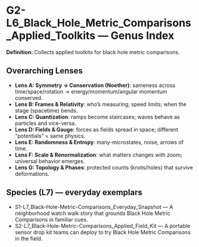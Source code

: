 # G2-L6_Black_Hole_Metric_Comparisons_Applied_Toolkits — Genus Index
**Definition:** Collects applied toolkits for black hole metric comparisons.

## Overarching Lenses

- **Lens A: Symmetry -> Conservation (Noether)**: sameness across time/space/rotation → energy/momentum/angular momentum conserved.
- **Lens B: Frames & Relativity**: who’s measuring; speed limits; when the stage (spacetime) bends.
- **Lens C: Quantization**: ramps become staircases; waves behave as particles and vice-versa.
- **Lens D: Fields & Gauge**: forces as fields spread in space; different “potentials” = same physics.
- **Lens E: Randomness & Entropy**: many-microstates, noise, arrows of time.
- **Lens F: Scale & Renormalization**: what matters changes with zoom; universal behavior emerges.
- **Lens G: Topology & Phases**: protected counts (knots/holes) that survive deformations.

## Species (L7) — everyday exemplars
- S1-L7_Black-Hole-Metric-Comparisons_Everyday_Snapshot — A neighborhood watch walk story that grounds Black Hole Metric Comparisons in familiar cues.
- S2-L7_Black-Hole-Metric-Comparisons_Applied_Field_Kit — A portable sensor drop kit teams can deploy to try Black Hole Metric Comparisons in the field.
